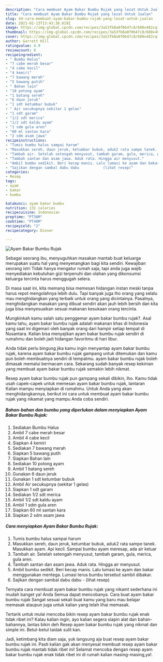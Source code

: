```yaml
---
description: "Cara membuat Ayam Bakar Bumbu Rujak yang lezat Untuk Jualan"
title: "Cara membuat Ayam Bakar Bumbu Rujak yang lezat Untuk Jualan"
slug: 44-cara-membuat-ayam-bakar-bumbu-rujak-yang-lezat-untuk-jualan
date: 2021-02-13T13:43:38.619Z
image: https://img-global.cpcdn.com/recipes/3a53fb8a8f0b47c8/680x482cq70/ayam-bakar-bumbu-rujak-foto-resep-utama.jpg
thumbnail: https://img-global.cpcdn.com/recipes/3a53fb8a8f0b47c8/680x482cq70/ayam-bakar-bumbu-rujak-foto-resep-utama.jpg
cover: https://img-global.cpcdn.com/recipes/3a53fb8a8f0b47c8/680x482cq70/ayam-bakar-bumbu-rujak-foto-resep-utama.jpg
author: Garrett Hill
ratingvalue: 4.9
reviewcount: 8
recipeingredient:
- " Bumbu Halus"
- "7 cabe merah besar"
- "4 cabe kecil"
- "4 kemiri"
- "7 bawang merah"
- "5 bawang putih"
- " Bahan lain"
- "10 potong ayam"
- "1 batang sereh"
- "6 daun jeruk"
- "1 sdt ketumbar bubuk"
- " Air secukupnya sekitar 1 gelas"
- "1 sdt garam"
- "1/2 sdt merica"
- "1/2 sdt kaldu ayam"
- "1 sdm gula aren"
- "60 ml santan kara"
- "2 sdm asam jawa"
recipeinstructions:
- "Tumis bumbu halus sampai harum"
- "Masukkan sereh, daun jeruk, ketumbar bubuk, aduk2 rata sampe tanek. Masukkan ayam. Api kecil. Sampai bumbu ayam meresap, ada air keluar"
- "Tambah air. Setelah setengah menyusut, tambah garam, gula, merica, gula aren."
- "Tambah santan dan asam jawa. Aduk rata. Hingga air menyusut."
- "Ambil bumbu sedikit. Beri kecap manis. Lalu lumasi ke ayam dan bakar menggunakan mentega. Lumasi terus bumbu tersebut sambil dibakar."
- "Sajikan dengan sambal dabu dabu           (lihat resep)"
categories:
- Resep
tags:
- ayam
- bakar
- bumbu

katakunci: ayam bakar bumbu 
nutrition: 131 calories
recipecuisine: Indonesian
preptime: "PT38M"
cooktime: "PT40M"
recipeyield: "2"
recipecategory: Dinner

---
```



![Ayam Bakar Bumbu Rujak](https://img-global.cpcdn.com/recipes/3a53fb8a8f0b47c8/680x482cq70/ayam-bakar-bumbu-rujak-foto-resep-utama.jpg)

Sebagai seorang ibu, menyuguhkan masakan mantab buat keluarga merupakan suatu hal yang menyenangkan bagi kita sendiri. Kewajiban seorang istri Tidak hanya mengatur rumah saja, tapi anda juga wajib menyediakan kebutuhan gizi terpenuhi dan olahan yang dikonsumsi keluarga tercinta harus menggugah selera.

Di masa  saat ini, kita memang bisa memesan hidangan instan meski tanpa harus repot mengolahnya lebih dulu. Tapi banyak juga lho orang yang selalu mau menghidangkan yang terbaik untuk orang yang dicintainya. Pasalnya, menghidangkan masakan yang dibuat sendiri akan jauh lebih bersih dan kita juga bisa menyesuaikan sesuai makanan kesukaan orang tercinta. 



Mungkinkah kamu salah satu penggemar ayam bakar bumbu rujak?. Asal kamu tahu, ayam bakar bumbu rujak adalah makanan khas di Indonesia yang saat ini digemari oleh banyak orang dari hampir setiap tempat di Nusantara. Kalian bisa menyajikan ayam bakar bumbu rujak sendiri di rumahmu dan boleh jadi hidangan favoritmu di hari libur.

Anda tidak perlu bingung jika kamu ingin menyantap ayam bakar bumbu rujak, karena ayam bakar bumbu rujak gampang untuk ditemukan dan kamu pun boleh membuatnya sendiri di tempatmu. ayam bakar bumbu rujak boleh dimasak memalui bermacam cara. Sekarang sudah banyak resep kekinian yang membuat ayam bakar bumbu rujak semakin lebih nikmat.

Resep ayam bakar bumbu rujak pun gampang sekali dibikin, lho. Kamu tidak usah capek-capek untuk memesan ayam bakar bumbu rujak, lantaran Kalian mampu menyiapkan di rumahmu. Untuk Anda yang akan menghidangkannya, berikut ini cara untuk membuat ayam bakar bumbu rujak yang nikamat yang mampu Anda coba sendiri.

<!--inarticleads1-->

##### Bahan-bahan dan bumbu yang diperlukan dalam menyiapkan Ayam Bakar Bumbu Rujak:

1. Sediakan  Bumbu Halus
1. Ambil 7 cabe merah besar
1. Ambil 4 cabe kecil
1. Siapkan 4 kemiri
1. Sediakan 7 bawang merah
1. Siapkan 5 bawang putih
1. Siapkan  Bahan lain
1. Sediakan 10 potong ayam
1. Ambil 1 batang sereh
1. Gunakan 6 daun jeruk
1. Gunakan 1 sdt ketumbar bubuk
1. Ambil  Air secukupnya (sekitar 1 gelas)
1. Siapkan 1 sdt garam
1. Sediakan 1/2 sdt merica
1. Ambil 1/2 sdt kaldu ayam
1. Ambil 1 sdm gula aren
1. Siapkan 60 ml santan kara
1. Siapkan 2 sdm asam jawa




<!--inarticleads2-->

##### Cara menyiapkan Ayam Bakar Bumbu Rujak:

1. Tumis bumbu halus sampai harum
1. Masukkan sereh, daun jeruk, ketumbar bubuk, aduk2 rata sampe tanek. Masukkan ayam. Api kecil. Sampai bumbu ayam meresap, ada air keluar
1. Tambah air. Setelah setengah menyusut, tambah garam, gula, merica, gula aren.
1. Tambah santan dan asam jawa. Aduk rata. Hingga air menyusut.
1. Ambil bumbu sedikit. Beri kecap manis. Lalu lumasi ke ayam dan bakar menggunakan mentega. Lumasi terus bumbu tersebut sambil dibakar.
1. Sajikan dengan sambal dabu dabu -           (lihat resep)




Ternyata cara membuat ayam bakar bumbu rujak yang nikamt sederhana ini mudah banget ya! Anda Semua dapat mencobanya. Cara buat ayam bakar bumbu rujak Sangat sesuai sekali buat kamu yang baru mau belajar memasak ataupun juga untuk kalian yang telah lihai memasak.

Tertarik untuk mulai mencoba bikin resep ayam bakar bumbu rujak enak tidak ribet ini? Kalau kalian ingin, ayo kalian segera siapin alat dan bahan-bahannya, lantas bikin deh Resep ayam bakar bumbu rujak yang nikmat dan simple ini. Betul-betul taidak sulit kan. 

Jadi, ketimbang kita diam saja, yuk langsung aja buat resep ayam bakar bumbu rujak ini. Pasti kalian gak akan menyesal membuat resep ayam bakar bumbu rujak mantab tidak ribet ini! Selamat mencoba dengan resep ayam bakar bumbu rujak enak tidak ribet ini di rumah kalian masing-masing,ya!.

